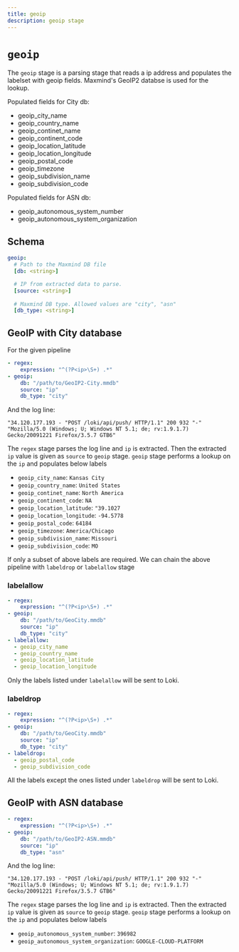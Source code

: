 ```yaml
---
title: geoip
description: geoip stage
---
```

# `geoip`

The `geoip` stage is a parsing stage that reads a ip address and 
populates the labelset with geoip fields. Maxmind's GeoIP2 databse is used for the lookup.

Populated fields for City db:

- geoip_city_name
- geoip_country_name
- geoip_continet_name
- geoip_continent_code
- geoip_location_latitude
- geoip_location_longitude
- geoip_postal_code
- geoip_timezone
- geoip_subdivision_name
- geoip_subdivision_code

Populated fields for ASN db:

- geoip_autonomous_system_number
- geoip_autonomous_system_organization

## Schema

```yaml
geoip:
  # Path to the Maxmind DB file
  [db: <string>]

  # IP from extracted data to parse.
  [source: <string>]
  
  # Maxmind DB type. Allowed values are "city", "asn"
  [db_type: <string>]
```

## GeoIP with City database

For the given pipeline

```yaml
- regex:
    expression: "^(?P<ip>\S+) .*"
- geoip:
    db: "/path/to/GeoIP2-City.mmdb"
    source: "ip"
    db_type: "city"
```

And the log line:

```
"34.120.177.193 - "POST /loki/api/push/ HTTP/1.1" 200 932 "-" "Mozilla/5.0 (Windows; U; Windows NT 5.1; de; rv:1.9.1.7) Gecko/20091221 Firefox/3.5.7 GTB6"
```

The `regex` stage parses the log line and `ip` is extracted. Then the extracted `ip` value is given as `source` to `geoip` stage. `geoip` stage performs a lookup on the `ip` and populates below labels

- `geoip_city_name`: `Kansas City`
- `geoip_country_name`: `United States`
- `geoip_continet_name`: `North America`
- `geoip_continent_code`: `NA`
- `geoip_location_latitude`: `"39.1027`
- `geoip_location_longitude`: `-94.5778`
- `geoip_postal_code`: `64184`
- `geoip_timezone`: `America/Chicago`
- `geoip_subdivision_name`: `Missouri`
- `geoip_subdivision_code`: `MO`

If only a subset of above labels are required. We can chain the above pipeline with `labeldrop` or `labelallow` stage

### labelallow
```yaml
- regex:
    expression: "^(?P<ip>\S+) .*"
- geoip:
    db: "/path/to/GeoCity.mmdb"
    source: "ip"
    db_type: "city"
- labelallow:
  - geoip_city_name
  - geoip_country_name
  - geoip_location_latitude
  - geoip_location_longitude
```

Only the labels listed under `labelallow` will be sent to Loki.

### labeldrop

```yaml
- regex:
    expression: "^(?P<ip>\S+) .*"
- geoip:
    db: "/path/to/GeoCity.mmdb"
    source: "ip"
    db_type: "city"
- labeldrop:
  - geoip_postal_code
  - geoip_subdivision_code
```

All the labels except the ones listed under `labeldrop` will be sent to Loki.

## GeoIP with ASN database

```yaml
- regex:
    expression: "^(?P<ip>\S+) .*"
- geoip:
    db: "/path/to/GeoIP2-ASN.mmdb"
    source: "ip"
    db_type: "asn"
```

And the log line:

```
"34.120.177.193 - "POST /loki/api/push/ HTTP/1.1" 200 932 "-" "Mozilla/5.0 (Windows; U; Windows NT 5.1; de; rv:1.9.1.7) Gecko/20091221 Firefox/3.5.7 GTB6"
```

The `regex` stage parses the log line and `ip` is extracted. Then the extracted `ip` value is given as `source` to `geoip` stage. `geoip` stage performs a lookup on the `ip` and populates below labels

- `geoip_autonomous_system_number`: `396982`
- `geoip_autonomous_system_organization`: `GOOGLE-CLOUD-PLATFORM`
